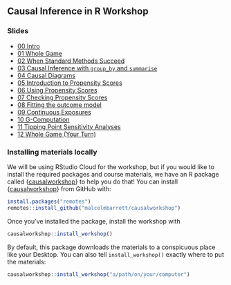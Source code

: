 
<!-- README.md is generated from README.Rmd. Please edit that file -->

## Causal Inference in R Workshop

### Slides

-   [00
    Intro](https://causal-inference-r-workshop.netlify.app/00-intro.html)
-   [01 Whole
    Game](https://causal-inference-r-workshop.netlify.app/01-causal_modeling_whole_game.html)
-   [02 When Standard Methods
    Succeed](https://causal-inference-r-workshop.netlify.app/02-when-standard-methods-succeed.html)
-   [03 Causal Inference with `group_by` and
    `summarise`](https://causal-inference-r-workshop.netlify.app/03-causal-inference-with-group-by-and-summarise.html)
-   [04 Causal
    Diagrams](https://causal-inference-r-workshop.netlify.app/02-dags.html)
-   [05 Introduction to Propensity
    Scores](https://causal-inference-r-workshop.netlify.app/03-pscores.html)
-   [06 Using Propensity
    Scores](https://causal-inference-r-workshop.netlify.app/04-using-pscores.html)
-   [07 Checking Propensity
    Scores](https://causal-inference-r-workshop.netlify.app/05-pscore-diagnostics.html)
-   [08 Fitting the outcome
    model](https://causal-inference-r-workshop.netlify.app/06-outcome-model.html)
-   [09 Continuous
    Exposures](https://causal-inference-r-workshop.netlify.app/09-continuous-exposures.html)
-   [10
    G-Computation](https://causal-inference-r-workshop.netlify.app/07-g-computation.html)
-   [11 Tipping Point Sensitivity
    Analyses](https://causal-inference-r-workshop.netlify.app/08-tipr.html)
-   [12 Whole Game (Your
    Turn)](https://causal-inference-r-workshop.netlify.app/12-whole_game-2.html)

### Installing materials locally

We will be using RStudio Cloud for the workshop, but if you would like
to install the required packages and course materials, we have an R
package called
{[causalworkshop](https://github.com/malcolmbarrett/causalworkshop)} to
help you do that! You can install
{[causalworkshop](https://github.com/malcolmbarrett/causalworkshop)}
from GitHub with:

``` r
install.packages("remotes")
remotes::install_github("malcolmbarrett/causalworkshop")
```

Once you’ve installed the package, install the workshop with

``` r
causalworkshop::install_workshop()
```

By default, this package downloads the materials to a conspicuous place
like your Desktop. You can also tell `install_workshop()` exactly where
to put the materials:

``` r
causalworkshop::install_workshop("a/path/on/your/computer")
```
